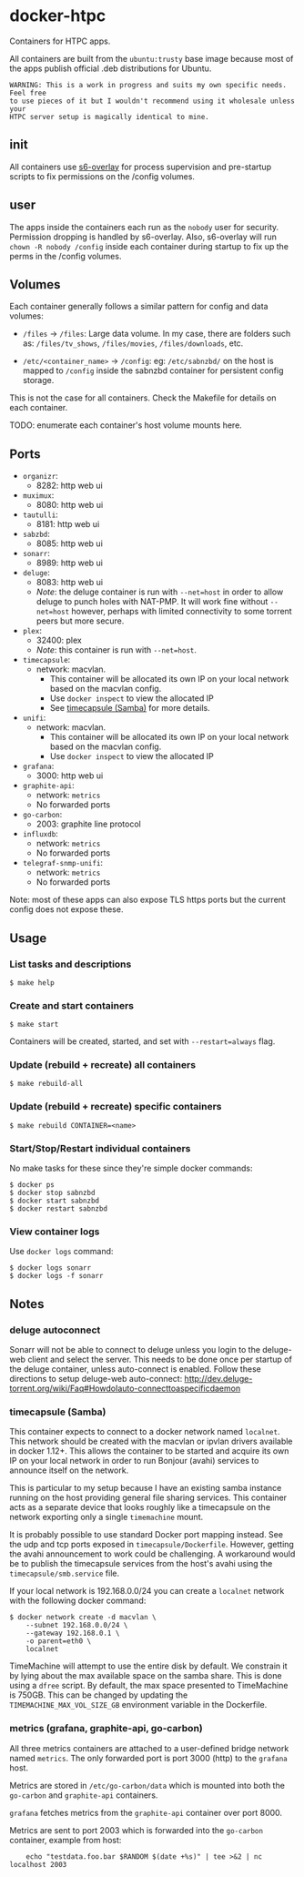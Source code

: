 docker-htpc
===========

Containers for HTPC apps.

All containers are built from the `ubuntu:trusty` base image because most of the
apps publish official .deb distributions for Ubuntu.

```
WARNING: This is a work in progress and suits my own specific needs. Feel free
to use pieces of it but I wouldn't recommend using it wholesale unless your
HTPC server setup is magically identical to mine.
```

init
----

All containers use [s6-overlay](https://github.com/just-containers/s6-overlay)
for process supervision and pre-startup scripts to fix permissions on the
/config volumes.

user
----

The apps inside the containers each run as the `nobody` user for security.
Permission dropping is handled by s6-overlay. Also, s6-overlay will run
`chown -R nobody /config` inside each container during startup to fix up the
perms in the /config volumes.

Volumes
-------

Each container generally follows a similar pattern for config and data volumes:

- `/files` -> `/files`: Large data volume. In my case, there are folders such
  as: `/files/tv_shows`, `/files/movies`, `/files/downloads`, etc.

- `/etc/<container_name>` -> `/config`: eg: `/etc/sabnzbd/` on the host is
   mapped to `/config` inside the sabnzbd
   container for persistent config storage.

This is not the case for all containers. Check the Makefile for details on
each container.

TODO: enumerate each container's host volume mounts here.

Ports
-----

- `organizr`:
  -  8282: http web ui
- `muximux`:
  - 8080: http web ui
- `tautulli`:
  - 8181: http web ui
- `sabzbd`:
  - 8085: http web ui
- `sonarr`:
  - 8989: http web ui
- `deluge`:
  - 8083: http web ui
  - *Note*: the deluge container is run with `--net=host` in order to allow deluge to punch holes with NAT-PMP. It will work
            fine without `--net=host` however, perhaps with limited connectivity to some torrent peers but more secure.
- `plex`:
  - 32400: plex
  - *Note*: this container is run with `--net=host`.
- `timecapsule`:
  - network: macvlan.
    - This container will be allocated its own IP on your local network based on the macvlan config.
    - Use `docker inspect` to view the allocated IP
    - See [timecapsule (Samba)](#timecapsule-samba) for more details.
- `unifi`:
  - network: macvlan.
    - This container will be allocated its own IP on your local network based on the macvlan config.
    - Use `docker inspect` to view the allocated IP
- `grafana`:
  - 3000: http web ui
- `graphite-api`:
  - network: `metrics`
  - No forwarded ports
- `go-carbon`:
  - 2003: graphite line protocol
- `influxdb`:
  - network: `metrics`
  - No forwarded ports
- `telegraf-snmp-unifi`:
  - network: `metrics`
  - No forwarded ports

Note: most of these apps can also expose TLS https ports but the current config
      does not expose these.

Usage
-----

### List tasks and descriptions

    $ make help

### Create and start containers

    $ make start

Containers will be created, started, and set with `--restart=always` flag.

### Update (rebuild + recreate) all containers

    $ make rebuild-all

### Update (rebuild + recreate) specific containers

    $ make rebuild CONTAINER=<name>

### Start/Stop/Restart individual containers

No make tasks for these since they're simple docker commands:

    $ docker ps
    $ docker stop sabnzbd
    $ docker start sabnzbd
    $ docker restart sabnzbd

### View container logs

Use `docker logs` command:

    $ docker logs sonarr
    $ docker logs -f sonarr

Notes
-----

### deluge autoconnect

Sonarr will not be able to connect to deluge unless you login to the deluge-web
client and select the server. This needs to be done once per startup of the
deluge container, unless auto-connect is enabled. Follow these directions
to setup deluge-web auto-connect: http://dev.deluge-torrent.org/wiki/Faq#HowdoIauto-connecttoaspecificdaemon

### timecapsule (Samba)

This container expects to connect to a docker network named `localnet`. This
network should be created with the macvlan or ipvlan drivers available in
docker 1.12+. This allows the container to be started and acquire its own
IP on your local network in order to run Bonjour (avahi) services to announce
itself on the network.

This is particular to my setup because I have an existing
samba instance running on the host providing general file sharing services. This
container acts as a separate device that looks roughly like a timecapsule on
the network exporting only a single `timemachine` mount.

It is probably possible to use standard Docker port mapping instead. See the
udp and tcp ports exposed in `timecapsule/Dockerfile`. However, getting the
avahi announcement to work could be challenging. A workaround would be to
publish the timecapsule services from the host's avahi using the
`timecapsule/smb.service` file.

If your local network is 192.168.0.0/24 you can create a `localnet` network
with the following docker command:

    $ docker network create -d macvlan \
        --subnet 192.168.0.0/24 \
        --gateway 192.168.0.1 \
        -o parent=eth0 \
        localnet

TimeMachine will attempt to use the entire disk by default. We constrain it
by lying about the max available space on the samba share. This is done using
a `dfree` script. By default, the max space presented to TimeMachine is 750GB.
This can be changed by updating the `TIMEMACHINE_MAX_VOL_SIZE_GB` environment
variable in the Dockerfile.

### metrics (grafana, graphite-api, go-carbon)

All three metrics containers are attached to a user-defined bridge network
named `metrics`. The only forwarded port is port 3000 (http) to the `grafana`
host.

Metrics are stored in `/etc/go-carbon/data` which is mounted into both the
`go-carbon` and `graphite-api` containers.

`grafana` fetches metrics from the `graphite-api` container over port 8000.

Metrics are sent to port 2003 which is forwarded into the `go-carbon` container,
example from host:

        echo "testdata.foo.bar $RANDOM $(date +%s)" | tee >&2 | nc localhost 2003
